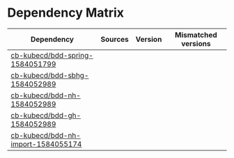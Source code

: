 # Dependency Matrix

Dependency | Sources | Version | Mismatched versions
---------- | ------- | ------- | -------------------
[cb-kubecd/bdd-spring-1584051799](https://github.com/cb-kubecd/bdd-spring-1584051799.git) |  | []() | 
[cb-kubecd/bdd-sbhg-1584052989](https://github.com/cb-kubecd/bdd-sbhg-1584052989.git) |  | []() | 
[cb-kubecd/bdd-nh-1584052989](https://github.com/cb-kubecd/bdd-nh-1584052989.git) |  | []() | 
[cb-kubecd/bdd-gh-1584052989](https://github.com/cb-kubecd/bdd-gh-1584052989.git) |  | []() | 
[cb-kubecd/bdd-nh-import-1584055174](https://github.com/cb-kubecd/bdd-nh-import-1584055174.git) |  | []() | 
